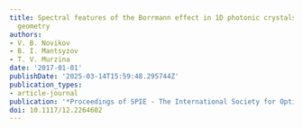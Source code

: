 ```yaml
---
title: Spectral features of the Borrmann effect in 1D photonic crystals in the Laue
  geometry
authors:
- V. B. Novikov
- B. I. Mantsyzov
- T. V. Murzina
date: '2017-01-01'
publishDate: '2025-03-14T15:59:48.295744Z'
publication_types:
- article-journal
publication: '*Proceedings of SPIE - The International Society for Optical Engineering*'
doi: 10.1117/12.2264602
---
```

